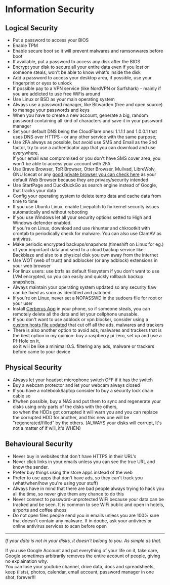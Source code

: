 # Information Security

## Logical Security

- Put a password to access your BIOS
- Enable TPM
- Enable secure boot so it will prevent malwares and ramsonwares before boot
- If available, put a password to access any disk after the BIOS
- Encrypt your disk to secure all your entire data even if you lost or someone steals, won't be able to know what's inside the disk
- Add a password to access your desktop area, if possible, use your fingerprint or eyes to unlock
- If possible pay to a VPN service (like NordVPN or Surfshark) - mainly if you are addicted to use free WiFis around
- Use Linux or BSD as your main operating system 
- Always use a password manager, like Bitwarden (free and open source) to manage your passwords and keys
- When you have to create a new account, generate a big, random password containing all kind of characters and save it in your password manager
- Set your default DNS being the CloudFlare ones: 1.1.1.1 and 1.0.0.1 that uses DNS over HTTPS - or any other service with the same purpose;
- Use 2FA always as possible, but avoid use SMS and Email as the 2nd factor, try to use a authenticator app that you can download and use everywhere.  
  If your email was compromised or you don't have SMS cover area, you won't be able to access your account with 2FA
- Use Brave Browser, ToR Browser, Otter Browser, Mullvad, LibreWolv, GNU Icecat or any [good private browser you can check here](https://privacytests.org/) as your default Web Browser because they are privacy/security intended
- Use StartPage and DuckDuckGo as search engine instead of Google, that tracks your data
- Config your operating system to delete temp data and cache data from time to time
- If you use Ubuntu Linux, enable Livepatch to fix kernel security issues automatically and without rebooting
- If you use Windows let all your security options setted to High and Windows defender enabled.  
  If you're on Linux, download and use rkhunter and chkrootkit with crontab to periodically check for malware. You can also use ClamAV as antivirus.
- Make periodic encrypted backups/snapshots (timeshift on Linux for eg.) of your important data and send to a cloud backup service like Backblaze and also to a physical disk you own away from the internet 
- Use WOT (web of trust) and adblocker (or any adblock) extensions in your web browser
- For linux users: use btrfs as default filesystem if you don't want to use LVM encrypted, so you can easily and quickly rollback backup snapshots.
- Always maintain your operating system updated so any security flaw can be fixed as soon as identified and patched
- If you're on Linux, never set a NOPASSWD in the sudoers file for root or your user
- Install [Cerberus App](https://www.cerberusapp.com/) in your phone, so if someone steals, you can remotely delete all the data and let your cellphone unusable.
- If you don't want to use adblock or vpn blocker, consider using a [custom hosts file updated](https://github.com/StevenBlack/hosts) that cut off all the ads, malwares and trackers
- There is also another option to avoid ads, malwares and trackers that is the best option in my opinion: buy a raspberry pi zero, set up and use a PI-Hole on it,  
  so it wiil be like a minimal O.S. filtering any ads, malware or trackers before came to your device

## Physical Security
- Always let your headset microphone switch OFF if it has the switch
- Buy a webcam protector and let your webcam always closed
- If you have a notebook/laptop consider to buy a security lock chain cable so 
- If/when possible, buy a NAS and put them to sync and regenerate your disks using only parts of the disks with the others,  
  so when the HDDs got corrupted it will warn you and you can replace the corrupted HDD for another, and this new one will be "regenerated/filled" by the others.
  (ALWAYS your disks will corrupt, It's not a matter of if will, it's WHEN)  

## Behavioural Security

- Never buy in websites that don't have HTTPS in their URL's
- Never click links in your emails unless you can see the true URL and know the sender.
- Prefer buy things using the store apps instead of the web
- Prefer to use apps that don't have ads, so they can't track you (what/when/how you're using your stuff)
- Always have in mind that there are bad people always trying to hack you all the time, so never give them any chance to do this
- Never connect to password-unprotected WiFi because your data can be tracked and be seen. It is common to see WiFi public and open in hotels, airports and coffee shops
- Do not open files people send you in emails unless you are 100% sure that doesn't contain any malware. If in doube, ask your antivires or online antivirus services to scan before open

---

_If your data is not in your disks, it doesn't belong to you. As simple as that._  

If you use Google Account and put everything of your life on it, take care, Google sometimes arbitrarily removes the entire account of people, giving no explaination why.  
You can lose your youtube channel, drive data, docs and spreadsheets, keep (lists), photos, calendar, email account, password manager in one shot, forever!!!
